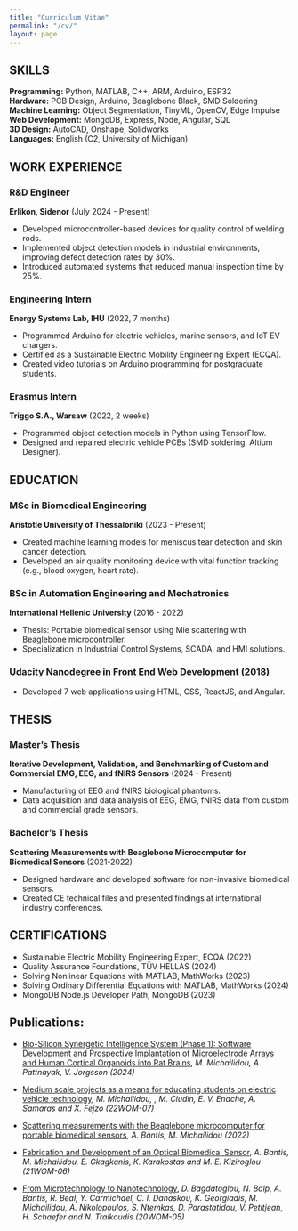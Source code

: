 ```yaml
---
title: "Curriculum Vitae"
permalink: "/cv/"
layout: page
---
```


## SKILLS

**Programming:** Python, MATLAB, C++, ARM, Arduino, ESP32  
**Hardware:** PCB Design, Arduino, Beaglebone Black, SMD Soldering  
**Machine Learning:** Object Segmentation, TinyML, OpenCV, Edge Impulse  
**Web Development:** MongoDB, Express, Node, Angular, SQL  
**3D Design:** AutoCAD, Onshape, Solidworks  
**Languages:** English (C2, University of Michigan)  

## WORK EXPERIENCE

### R&D Engineer  
**Erlikon, Sidenor** (July 2024 - Present)  
- Developed microcontroller-based devices for quality control of welding rods.  
- Implemented object detection models in industrial environments, improving defect detection rates by 30%.  
- Introduced automated systems that reduced manual inspection time by 25%.  

### Engineering Intern  
**Energy Systems Lab, IHU** (2022, 7 months)  
- Programmed Arduino for electric vehicles, marine sensors, and IoT EV chargers.  
- Certified as a Sustainable Electric Mobility Engineering Expert (ECQA).  
- Created video tutorials on Arduino programming for postgraduate students.  

### Erasmus Intern  
**Triggo S.A., Warsaw** (2022, 2 weeks)  
- Programmed object detection models in Python using TensorFlow.  
- Designed and repaired electric vehicle PCBs (SMD soldering, Altium Designer).  

## EDUCATION

### MSc in Biomedical Engineering  
**Aristotle University of Thessaloniki** (2023 - Present)  
- Created machine learning models for meniscus tear detection and skin cancer detection.  
- Developed an air quality monitoring device with vital function tracking (e.g., blood oxygen, heart rate).  

### BSc in Automation Engineering and Mechatronics  
**International Hellenic University** (2016 - 2022)  
- Thesis: Portable biomedical sensor using Mie scattering with Beaglebone microcontroller.  
- Specialization in Industrial Control Systems, SCADA, and HMI solutions.  

### Udacity Nanodegree in Front End Web Development (2018)  
- Developed 7 web applications using HTML, CSS, ReactJS, and Angular.  

## THESIS

### Master’s Thesis  
**Iterative Development, Validation, and Benchmarking of Custom and Commercial EMG, EEG, and fNIRS Sensors** (2024 - Present)  
- Manufacturing of EEG and fNIRS biological phantoms.
- Data acquisition and data analysis of EEG, EMG, fNIRS data from custom and commercial grade sensors.   

### Bachelor’s Thesis  
**Scattering Measurements with Beaglebone Microcomputer for Biomedical Sensors** (2021-2022)  
- Designed hardware and developed software for non-invasive biomedical sensors.  
- Created CE technical files and presented findings at international industry conferences.  

## CERTIFICATIONS

- Sustainable Electric Mobility Engineering Expert, ECQA (2022)  
- Quality Assurance Foundations, TÜV HELLAS (2024)  
- Solving Nonlinear Equations with MATLAB, MathWorks (2023)  
- Solving Ordinary Differential Equations with MATLAB, MathWorks (2024)  
- MongoDB Node.js Developer Path, MongoDB (2023)  


## **Publications:**
* [Bio-Silicon Synergetic Intelligence System (Phase 1): Software Development and Prospective Implantation of Microelectrode Arrays and Human Cortical Organoids into Rat Brains](https://www.researchgate.net/publication/379048160_Bio-Silicon_Synergetic_Intelligence_System_Phase_1_Software_Development_and_Prospective_Implantation_of_Microelectrode_Arrays_and_Human_Cortical_Organoids_into_Rat_Brains), _M. Michailidou, A. Pattnayak, V. Jorgsson (2024)_

* [Medium scale projects as a means for educating students on electric vehicle technology](http://microengineering.iem.ihu.gr/WoMGREECE/2022_WOM_Proceedings.pdf), _M. Michailidou, , M. Ciudin, E. V. Enache, A. Samaras
and X. Fejzo (22WOM-07)_

* [Scattering measurements with the Beaglebone microcomputer for portable biomedical sensors](http://microengineering.iem.ihu.gr/repo/2022MichailidouBantis.pdf), _A. Bantis, M. Michailidou (2022)_


* [Fabrication and Development of an Optical Biomedical Sensor](http://www.microengineering.teithe.gr/WoMGREECE2021/2021_WOM_Proceedings.pdf), _A. Bantis, M. Michailidou, E. Gkagkanis, K. Karakostas and M. E. Kiziroglou (21WOM-06)_


* [From Microtechnology to Nanotechnology](http://www.microengineering.teithe.gr/WoMGREECE2020/2020_WOM_Proceedings.pdf), _D. Bagdatoglou, N. Balp, A. Bantis, R. Beal, Y. Carmichael, C. I. Danaskou, K. Georgiadis, M. Michailidou, A. Nikolopoulos, S. Ntemkas, D. Parastatidou, V. Petitjean, H. Schaefer and N. Traikoudis (20WOM-05)_

